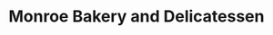 ---
title: "Monroe Bakery and Delicatessen"
url: /dearborn/monroe-bakery-and-delicatessen/
shop: bakery
---